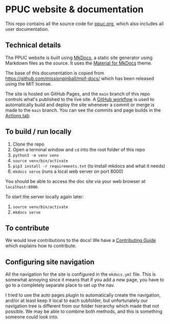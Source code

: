 
# PPUC website & documentation

This repo contains all the source code for [ppuc.org](https://ppuc.org), which also includes all user documentation.

## Technical details

The PPUC website is built using [MkDocs](http://www.mkdocs.org/), a static
site generator using Markdown files as the source. It uses the
[Material for MkDocs](https://squidfunk.github.io/mkdocs-material/) theme.

The base of this documentation is copied from https://github.com/missionpinball/mpf-docs/ which has been released using the MIT license.

The site is hosted on GitHub Pages, and the `main` branch of this repo controls
what's published to the live site. A [GitHub workflow](https://github.com/PPUC/docs/blob/main/.github/workflows/deploy.yml) is used to automatically
build and deploy the site whenever a commit or merge is made to the `main` branch.
You can see the commits and page builds in the [Actions tab](https://github.com/ppuc/docs/actions).

## To build / run locally

1. Clone the repo
2. Open a terminal window and `cd` into the root folder of this repo
3. `python3 -m venv venv`
4. `source venv/bin/activate`
3. `pip3 install -r requirements.txt` (to install mkdocs and what it needs)
4. `mkdocs serve` (runs a local web server on port 8000)

You should be able to access the doc site via your web browser at `localhost:8000`.

To start the server locally again later:

1. `source venv/bin/activate`
2. `mkdocs serve`

## To contribute

We would love contributions to the docs! We have a [Contributing Guide](/docs/about/help_docs.md)
which explains how to contribute.

## Configuring site navigation

All the navigation for the site is configured in the `mkdocs.yml` file. This
is somewhat annoying since it means that if you add a new page, you have to
go to a completely separate place to set up the nav.

I tried to use the auto pages plugin to automatically
create the navigation, and/or at least keep it local to each subfolder, but
unfortunately our navigation tree is different from our folder hierarchy which
made that not possible. We may be able to combine both methods, and this is
something someone could look into.
